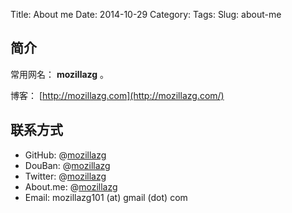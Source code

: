 Title: About me
Date: 2014-10-29
Category:
Tags:
Slug: about-me

## 简介

常用网名： **mozillazg** 。

博客： [http://mozillazg.com](http://mozillazg.com/)

## 联系方式

* GitHub: @[mozillazg](https://github.com/mozillazg)
* DouBan: @[mozillazg](http://www.douban.com/people/mozillazg/)
* Twitter: @[mozillazg](http://twitter.com/mozillazg)
* About.me: @[mozillazg](http://about.me/mozillazg)
* Email: mozillazg101 (at) gmail (dot) com